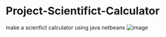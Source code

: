 # Project-Scientifict-Calculator
make a scienfict calculator using java netbeans
![image](https://user-images.githubusercontent.com/52597151/184797894-8078e134-2aa5-4fff-922c-7e9d060e2b0d.png)

